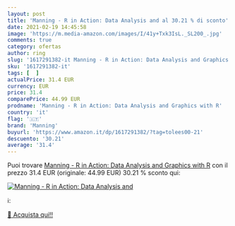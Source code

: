 ```yaml
---
layout: post
title: 'Manning - R in Action: Data Analysis and al 30.21 % di sconto'
date: 2021-02-19 14:45:58
image: 'https://m.media-amazon.com/images/I/41y+Txk3IsL._SL200_.jpg'
comments: true
category: ofertas
author: ring
slug: '1617291382-it Manning - R in Action: Data Analysis and Graphics with R'
sku: '1617291382-it'
tags: [  ]
actualPrice: 31.4 EUR
currency: EUR
price: 31.4
comparePrice: 44.99 EUR
prodname: 'Manning - R in Action: Data Analysis and Graphics with R'
country: 'it'
flag: '🇮🇹'
brand: 'Manning'
buyurl: 'https://www.amazon.it/dp/1617291382/?tag=tolees00-21'
descuento: '30.21'
average: '31.4'
---
```


Puoi trovare [Manning - R in Action: Data Analysis and Graphics with R](https://www.amazon.it/dp/1617291382/?tag=tolees00-21) con il prezzo 31.4 EUR (originale: 44.99 EUR) 30.21 % sconto qui:

[![Manning - R in Action: Data Analysis and](https://m.media-amazon.com/images/I/41y+Txk3IsL._SL200_.jpg)](https://www.amazon.it/dp/1617291382/?tag=tolees00-21)

ℹ️:


[🛒 Acquista qui!!](https://www.amazon.it/dp/1617291382/?tag=tolees00-21)
